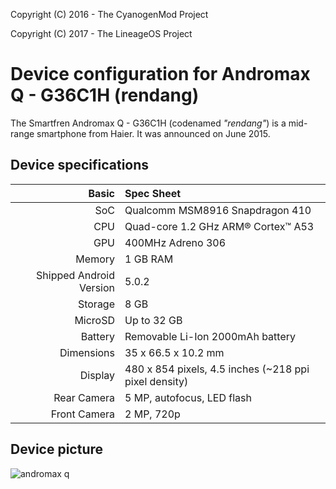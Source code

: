 Copyright (C) 2016 - The CyanogenMod Project

Copyright (C) 2017 - The LineageOS Project

Device configuration for Andromax Q - G36C1H (rendang)
========================================================

The Smartfren Andromax Q - G36C1H (codenamed _"rendang"_) is a mid-range smartphone from Haier.
It was announced on June 2015.

## Device specifications

Basic   | Spec Sheet
-------:|:-------------------------
SoC     | Qualcomm MSM8916 Snapdragon 410
CPU     | Quad-core 1.2 GHz ARM® Cortex™ A53
GPU     | 400MHz Adreno 306
Memory  | 1 GB RAM
Shipped Android Version | 5.0.2
Storage | 8 GB
MicroSD | Up to 32 GB
Battery | Removable Li-Ion 2000mAh battery
Dimensions | 35 x 66.5 x 10.2 mm
Display | 480 x 854 pixels, 4.5 inches (~218 ppi pixel density)
Rear Camera | 5 MP, autofocus, LED flash
Front Camera | 2 MP, 720p

## Device picture

![andromax q](https://m.smartfren.com/assets/img/product/img-55.png)
